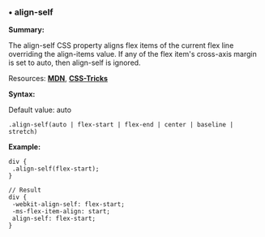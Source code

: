 ### <a name="align-self"></a> &#8226; align-self
**Summary:**

The align-self CSS property aligns flex items of the current flex line overriding the align-items value. If any of the flex item's cross-axis margin is set to auto, then align-self is ignored.

Resources: **[MDN](https://developer.mozilla.org/en-US/docs/Web/CSS/align-self)**, **[CSS-Tricks](http://css-tricks.com/almanac/properties/a/align-self/)**

**Syntax:**

Default value: auto

    .align-self(auto | flex-start | flex-end | center | baseline | stretch)

**Example:**

    div {
     .align-self(flex-start);
    }
    
    // Result
    div {
     -webkit-align-self: flex-start;
     -ms-flex-item-align: start;
     align-self: flex-start;
    }


